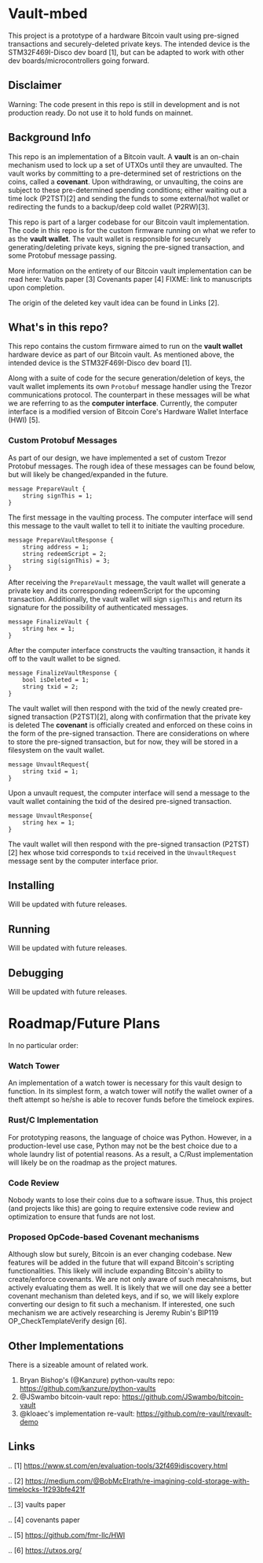 # Vault-mbed

This project is a prototype of a hardware Bitcoin vault using pre-signed transactions and securely-deleted private keys. The intended device is the STM32F469I-Disco dev board [1], but can be adapted to work with other dev boards/microcontrollers going forward.

## Disclaimer
Warning: The code present in this repo is still in development and is not production ready. Do not use it to hold funds on mainnet. 

## Background Info
This repo is an implementation of a Bitcoin vault. A **vault** is an on-chain mechanism used to lock up a set of UTXOs until they are unvaulted. The vault works by committing to a pre-determined set of restrictions on the coins, called a **covenant**. Upon withdrawing, or unvaulting, the coins are subject to these pre-determined spending conditions; either waiting out a time lock (P2TST)[2] and sending the funds to some external/hot wallet or redirecting the funds to a backup/deep cold wallet (P2RW)[3].

This repo is part of a larger codebase for our Bitcoin vault implementation. The code in this repo is for the custom firmware running on what we refer to as the **vault wallet**. The vault wallet is responsible for securely generating/deleting private keys, signing the pre-signed transaction, and some Protobuf message passing.

More information on the entirety of our Bitcoin vault implementation can be read here:
Vaults paper [3]
Covenants paper [4]
FIXME: link to manuscripts upon completion.

The origin of the deleted key vault idea can be found in Links [2].

## What's in this repo?
This repo contains the custom firmware aimed to run on the **vault wallet** hardware device as part of our Bitcoin vault. As mentioned above, the intended device is the STM32F469I-Disco dev board [1]. 

Along with a suite of code for the secure generation/deletion of keys, the vault wallet implements its own `Protobuf` message handler using the Trezor communications protocol. The counterpart in these messages will be what we are referring to as the **computer interface**. Currently, the computer interface is a modified version of Bitcoin Core's Hardware Wallet Interface (HWI) [5].

### Custom Protobuf Messages
As part of our design, we have implemented a set of custom Trezor Protobuf messages. The rough idea of these messages can be found below, but will likely be changed/expanded in the future.

```
message PrepareVault {
    string signThis = 1;
}
```

The first message in the vaulting process. The computer interface will send this message to the vault wallet to tell it to initiate the vaulting procedure. 

```
message PrepareVaultResponse {
    string address = 1;
    string redeemScript = 2;
    string sig(signThis) = 3;
}
```
After receiving the `PrepareVault` message, the vault wallet will generate a private key and its corresponding redeemScript for the upcoming transaction. Additionally, the vault wallet will sign `signThis` and return its signature for the possibility of authenticated messages. 

```
message FinalizeVault {
    string hex = 1;
}
```
After the computer interface constructs the vaulting transaction, it hands it off to the vault wallet to be signed.

```
message FinalizeVaultResponse {
    bool isDeleted = 1;
    string txid = 2;
}
```
The vault wallet will then respond with the txid of the newly created pre-signed transaction (P2TST)[2], along with confirmation that the private key is deleted The **covenant** is officially created and enforced on these coins in the form of the pre-signed transaction. 
There are considerations on where to store the pre-signed transaction, but for now, they will be stored in a filesystem on the vault wallet.

```
message UnvaultRequest{
    string txid = 1;
}
```
Upon a unvault request, the computer interface will send a message to the vault wallet containing the txid of the desired pre-signed transaction.

```
message UnvaultResponse{
    string hex = 1;
}
```
The vault wallet will then respond with the pre-signed transaction (P2TST)[2] hex whose txid corresponds to `txid` received in the `UnvaultRequest` message sent by the computer interface prior.

## Installing
Will be updated with future releases.

## Running
Will be updated with future releases.

## Debugging
Will be updated with future releases.

# Roadmap/Future Plans
In no particular order:

### Watch Tower ###
An implementation of a watch tower is necessary for this vault design to function. In its simplest form, a watch tower will notify the wallet owner of a theft attempt so he/she is able to recover funds before the timelock expires.

### Rust/C Implementation ###
For prototyping reasons, the language of choice was Python. However, in a production-level use case, Python may not be the best choice due to a whole laundry list of potential reasons. As a result, a C/Rust implementation will likely be on the roadmap as the project matures.

### Code Review ###
Nobody wants to lose their coins due to a software issue. Thus, this project (and projects like this) are going to require extensive code review and optimization to ensure that funds are not lost.

### Proposed OpCode-based Covenant mechanisms ###
Although slow but surely, Bitcoin is an ever changing codebase. New features will be added in the future that will expand Bitcoin's scripting functionalities. This likely will include expanding Bitcoin's ability to create/enforce covenants. We are not only aware of such mecahnisms, but actively evaluating them as well. 
It is likely that we will one day see a better covenant mechanism than deleted keys, and if so, we will likely explore converting our design to fit such a mechanism.
If interested, one such mechanism we are actively researching is Jeremy Rubin's BIP119 OP_CheckTemplateVerify design [6].

## Other Implementations
There is a sizeable amount of related work.
1. Bryan Bishop's (@Kanzure) python-vaults repo: https://github.com/kanzure/python-vaults
2. @JSwambo bitcoin-vault repo: https://github.com/JSwambo/bitcoin-vault
3. @kloaec's implementation re-vault: https://github.com/re-vault/revault-demo

## Links

.. [1] https://www.st.com/en/evaluation-tools/32f469idiscovery.html

.. [2] https://medium.com/@BobMcElrath/re-imagining-cold-storage-with-timelocks-1f293bfe421f

.. [3] vaults paper

.. [4] covenants paper

.. [5] https://github.com/fmr-llc/HWI

.. [6] https://utxos.org/
